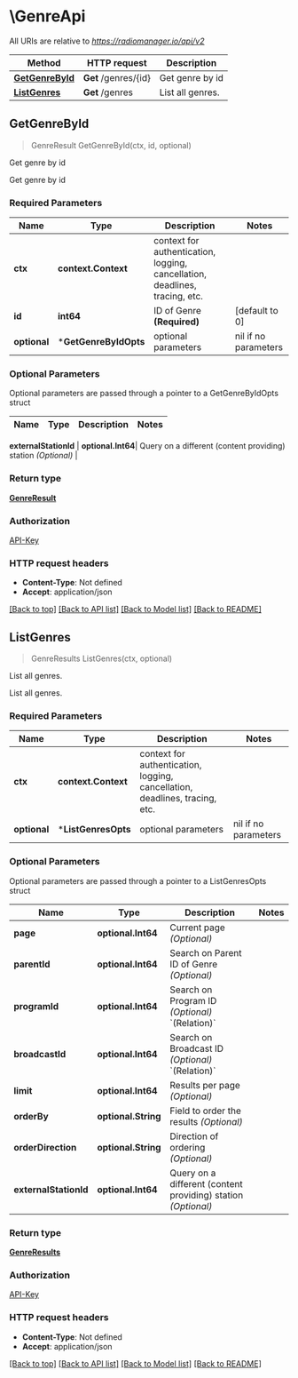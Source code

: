 # \GenreApi

All URIs are relative to *https://radiomanager.io/api/v2*

Method | HTTP request | Description
------------- | ------------- | -------------
[**GetGenreById**](GenreApi.md#GetGenreById) | **Get** /genres/{id} | Get genre by id
[**ListGenres**](GenreApi.md#ListGenres) | **Get** /genres | List all genres.



## GetGenreById

> GenreResult GetGenreById(ctx, id, optional)

Get genre by id

Get genre by id

### Required Parameters


Name | Type | Description  | Notes
------------- | ------------- | ------------- | -------------
**ctx** | **context.Context** | context for authentication, logging, cancellation, deadlines, tracing, etc.
**id** | **int64**| ID of Genre **(Required)** | [default to 0]
 **optional** | ***GetGenreByIdOpts** | optional parameters | nil if no parameters

### Optional Parameters

Optional parameters are passed through a pointer to a GetGenreByIdOpts struct


Name | Type | Description  | Notes
------------- | ------------- | ------------- | -------------

 **externalStationId** | **optional.Int64**| Query on a different (content providing) station *(Optional)* | 

### Return type

[**GenreResult**](GenreResult.md)

### Authorization

[API-Key](../README.md#API-Key)

### HTTP request headers

- **Content-Type**: Not defined
- **Accept**: application/json

[[Back to top]](#) [[Back to API list]](../README.md#documentation-for-api-endpoints)
[[Back to Model list]](../README.md#documentation-for-models)
[[Back to README]](../README.md)


## ListGenres

> GenreResults ListGenres(ctx, optional)

List all genres.

List all genres.

### Required Parameters


Name | Type | Description  | Notes
------------- | ------------- | ------------- | -------------
**ctx** | **context.Context** | context for authentication, logging, cancellation, deadlines, tracing, etc.
 **optional** | ***ListGenresOpts** | optional parameters | nil if no parameters

### Optional Parameters

Optional parameters are passed through a pointer to a ListGenresOpts struct


Name | Type | Description  | Notes
------------- | ------------- | ------------- | -------------
 **page** | **optional.Int64**| Current page *(Optional)* | 
 **parentId** | **optional.Int64**| Search on Parent ID of Genre *(Optional)* | 
 **programId** | **optional.Int64**| Search on Program ID *(Optional)* &#x60;(Relation)&#x60; | 
 **broadcastId** | **optional.Int64**| Search on Broadcast ID *(Optional)* &#x60;(Relation)&#x60; | 
 **limit** | **optional.Int64**| Results per page *(Optional)* | 
 **orderBy** | **optional.String**| Field to order the results *(Optional)* | 
 **orderDirection** | **optional.String**| Direction of ordering *(Optional)* | 
 **externalStationId** | **optional.Int64**| Query on a different (content providing) station *(Optional)* | 

### Return type

[**GenreResults**](GenreResults.md)

### Authorization

[API-Key](../README.md#API-Key)

### HTTP request headers

- **Content-Type**: Not defined
- **Accept**: application/json

[[Back to top]](#) [[Back to API list]](../README.md#documentation-for-api-endpoints)
[[Back to Model list]](../README.md#documentation-for-models)
[[Back to README]](../README.md)


